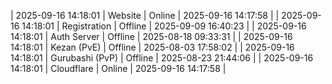 | 2025-09-16 14:18:01 | Website | Online | 2025-09-16 14:17:58 |
| 2025-09-16 14:18:01 | Registration | Offline | 2025-09-09 16:40:23 |
| 2025-09-16 14:18:01 | Auth Server | Offline | 2025-08-18 09:33:31 |
| 2025-09-16 14:18:01 | Kezan (PvE) | Offline | 2025-08-03 17:58:02 |
| 2025-09-16 14:18:01 | Gurubashi (PvP) | Offline | 2025-08-23 21:44:06 |
| 2025-09-16 14:18:01 | Cloudflare | Online | 2025-09-16 14:17:58 |
